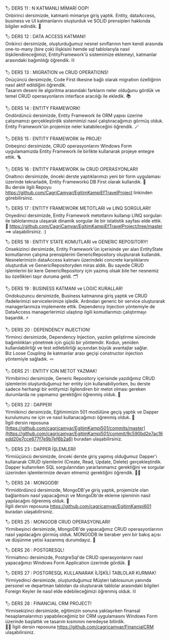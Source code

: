 🏷 DERS 11 : N KATMANLI MİMARİ OOP! <br/>
Onbirinci dersimizde, katmanlı mimariye giriş yaptık. Entity, dataAccess, business ve UI katmanlarını oluşturduk ve SOLID prensipleri hakkında bilgiler edindik. 🏯

🏷 DERS 12 : DATA ACCESS KATMANI! <br/>
Onikinci dersimizde, oluşturduğumuz nesnel sınıflarının hem kendi arasında one-to-many (bire çok) ilişkisini hemde sql tablolarıyla nasıl ilişkilendireceğimizi, EntityFramework'ü sistemimize eklemeyi, katmanlar arasındaki bağımlılığı öğrendik. ⛓

🏷 DERS 13 : MIGRATION ve CRUD OPERATIONS! <br/>
Onüçüncü dersimizde, Code First ilkesine bağlı olarak migration özelliğinin nasıl aktif edildiğini öğrendik. <br/> Tasarım deseni ile algoritma arasındaki farkların neler olduğunu gördük ve temel CRUD operasyonlarını interface aracılığı ile ekledik. 📚

🏷 DERS 14 : ENTITY FRAMEWORK! <br/>
Ondördüncü dersimizde, Entity Framework ile ORM yapısı üzerine çalışmamızı gerçekleştirdik sistemimizi nasıl çalıştıracağımızı görmüş olduk. Entity Framework'ün projemize neler katabileceğini öğrendik. 🪄

🏷 DERS 15 : ENTITY FRAMEWORK ile PROJE! <br/>
Onbeşinci dersimizde, CRUD operasyonlarını Windows Form uygulamamızda Entity Framework ile birlikte kullanarak projeye entegre ettik. 🪜

🏷 DERS 16 : ENTITY FRAMEWORK ile CRUD OPERASYONLARI! <br/>
Onaltıncı dersimizde, önceki derste yaptıklarımızı yeni bir form uygulaması üzerinde tekrarladık, Entity Frameworkü DB First olarak kullandık. 💬 <br/>
Bu dersle ilgili Repoyu https://github.com/CagriCamyar/EgitimKampiEfTravelProject linkinden görebilirsiniz.

🏷 DERS 17 : ENTITY FRAMEWORK METOTLARI ve LINQ SORGULARI! <br/>
Onyedinci dersimizde, Entity Framework metotlarını kullanıp LINQ sorguları ile tablolarımıza ulaşarak dinamik sorgular ile bir istatistik sayfası elde ettik. 🎯
https://github.com/CagriCamyar/EgitimKampiEfTravelProject/tree/master ==> ulaşabilirsiniz. :)

🏷 DERS 18 : ENTITY STATE KOMUTLARI ve GENERIC REPOSITORY! <br/>
Onsekizinci dersimizde, Entity Framework'ün içerisinde yer alan EntityState komutlarının çalışma prensiplerini GenericRepository oluşturarak kullandık. <br/>
Nesnelerimizin dataAccess katmanı üzerindeki concrete karşılıklarını oluşturduk ve GenericRepositoryden miras aldık. Bu sayede  CRUD işlemlerini bir kere GenericRepository için yazmış olsak bile her nesnemiz bu özellikleri taşır duruma geldi. 🗂️

🏷 DERS 19 : BUSINESS KATMANI ve LOGIC KURALLAR! <br/>
Ondokuzuncu dersimizde, Business katmanına giriş yaptık ve CRUD ifadelerimizi servicelerimize işledik. Ardından generic bir service oluşturarak managerlarımıza implemente ettik. Dependency Injection yöntemiyle de DataAccess managerlerimizi ulaştırıp ilgili komutlarımızı çalıştırmayı başardık. ⚡

🏷 DERS 20 : DEPENDENCY INJECTION! <br/>
Yirminci dersimizde, Dependency Injection, yazılım geliştirme sürecinde bağımlılıkları yönetmek için güçlü bir yöntemdir. Kodun, yeniden kullanılabilirliği ve test edilebilirliği açısından büyük avantajlar sağlar. <br/>
Biz Loose Coupling ile katmanlar arası geçişi constructor injection yöntemiyle sağladık. 🪢

🏷 DERS 21 : ENTITY ICIN METOT YAZMAK! <br/>
Yirmibirinci dersimizde, Generic Repository içerisinde yazdığımız CRUD işlemlerini oluşturduğumuz her entity için kullanabiliyorken, bu derste sadece herhangi bir entitymizi ilgilendiren bir metot olması gereken durumlarda ne yapmamız gerektiğini öğrenmiş olduk. 🧐

🏷 DERS 22 : DAPPER! <br/>
Yirmiikinci dersimizde, Eğitimimizin 501 modülüne geçiş yaptık ve Dapper kurulumunu ne için ve nasıl kullanacağımızı öğrenmiş olduk. 💨 <br/>
İlgili dersin reposuna [https://github.com/cagricamyar/EgitimKampi501/commits/master](https://github.com/cagricamyar/EgitimKampi501/commit/9c590bd2e7ac16edd20e7cce677f7e9b7ef6b2a6) buradan ulaşabilirsiniz.

🏷 DERS 23 : DAPPER İŞLEMLERİ! <br/>
Yirmiüçüncü dersimizde, önceki derste giriş yapmış olduğumuz Dapper'ı kullanarak CRUD işlemlerini (Create, Read, Update, Delete) gerçekleştirdik. Dapper kullanırken SQL sorgularından yararlanmamız gerektiğini ve sorgular üzerinden işlemlerimize devam etmemiz gerektiğini öğrendik. 🏃‍♂️

🏷 DERS 24 : MONGODB! <br/>
Yirmidördüncü dersimizde, MongoDB'ye giriş yaptık, projemizle olan bağlantısını nasıl yapacağımızı ve MongoDb'de ekleme işleminin nasıl yapılacağını öğrenmiş olduk. 🧭 <br/>
İlgili dersin reposuna https://github.com/cagricamyar/EgitimKampi601 buradan ulaşabilirsiniz. 

🏷 DERS 25 : MONGODB CRUD OPERASYONLARI! <br/>
Yirmibeşinci dersimizde, MongoDB'de yapacağımız CRUD operasyonlarının nasıl  yapılacağını görmüş olduk. MONGODB ile beraber yeni bir bakış açısı ve düşünme yetisi kazanmış durumdayız. 💭  <br/>

🏷 DERS 26 : POSTGRESQL! <br/>
Yirmialtıncı dersimizde, PostgreSql'de CRUD operasyonlarını nasıl yapacağımzı Windows Form Application üzerinde gördük. 🐘

🏷 DERS 27 : POSTGRESQL KULLANARAK İLİŞKİLİ TABLOLAR KURMAK! <br/>
Yirmiyedinci dersimizde, oluşturduğumuz Müşteri tablosunun yanında personel ve departman tabloları da oluşturarak tablolar arasındaki bilgileri Foreign Keyler ile nasıl elde edebileceğimizi öğrenmiş olduk. ⛓️ 

🏷 DERS 28 : FINANCIAL CRM  PROJECT! <br/>
Yirmisekizinci dersimizde, eğitimizin sonuna yaklaşırken finansal hesaplamalarımızı yapabileceğimiz bir CRM uygulamasını Windows Form üzerinde başlattık ve tasarım kısmınını neredeyse bitirdik. <br/> 👨‍💻
İlgili dersin reposuna https://github.com/cagricamyar/FinancialCRM ulaşabilirsiniz. 
